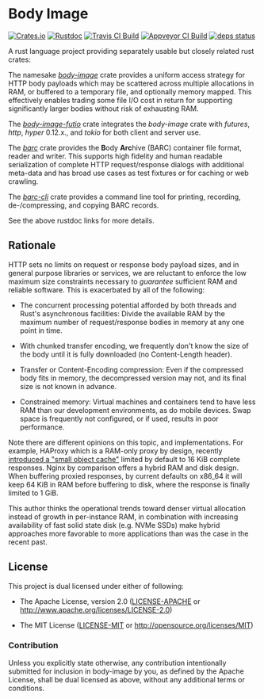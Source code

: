 # Body Image

[![Crates.io](https://img.shields.io/crates/v/body-image.svg?maxAge=3600)](https://crates.io/crates/body-image)
[![Rustdoc](https://docs.rs/body-image/badge.svg)](https://docs.rs/body-image)
[![Travis CI Build](https://travis-ci.org/dekellum/body-image.svg?branch=master)](https://travis-ci.org/dekellum/body-image)
[![Appveyor CI Build](https://ci.appveyor.com/api/projects/status/0c2e9x4inktasxgf/branch/master?svg=true)](https://ci.appveyor.com/project/dekellum/body-image)
[![deps status](https://deps.rs/repo/github/dekellum/body-image/status.svg)](https://deps.rs/repo/github/dekellum/body-image)

A rust language project providing separately usable but closely related rust
crates:

The namesake _[body-image]_ crate provides a uniform access strategy for HTTP body
payloads which may be scattered across multiple allocations in RAM, or buffered
to a temporary file, and optionally memory mapped. This effectively enables
trading some file I/O cost in return for supporting significantly larger bodies
without risk of exhausting RAM.

The _[body-image-futio]_ crate integrates the _body-image_ crate with _futures_,
_http_, _hyper_ 0.12.x., and _tokio_ for both client and server use.

The _[barc]_ crate provides the **B**ody **Arc**hive (BARC) container file
format, reader and writer. This supports high fidelity and human readable
serialization of complete HTTP request/response dialogs with additional
meta-data and has broad use cases as test fixtures or for caching or web
crawling.

The _[barc-cli]_ crate provides a command line tool for printing, recording,
de-/compressing, and copying BARC records.

See the above rustdoc links for more details.

[body-image]: https://docs.rs/crate/body-image
[barc]: https://docs.rs/crate/barc
[barc-cli]: https://docs.rs/crate/barc-cli
[body-image-futio]: https://docs.rs/crate/body-image-futio

## Rationale

HTTP sets no limits on request or response body payload sizes, and in general
purpose libraries or services, we are reluctant to enforce the low maximum
size constraints necessary to *guarantee* sufficient RAM and reliable
software. This is exacerbated by all of the following:

* The concurrent processing potential afforded by both threads and Rust's
  asynchronous facilities: Divide the available RAM by the maximum number of
  request/response bodies in memory at any one point in time.

* With chunked transfer encoding, we frequently don't know the size of the
  body until it is fully downloaded (no Content-Length header).

* Transfer or Content-Encoding compression: Even if the compressed body fits
  in memory, the decompressed version may not, and its final size is not known
  in advance.

* Constrained memory: Virtual machines and containers tend to have less RAM
  than our development environments, as do mobile devices. Swap space is
  frequently not configured, or if used, results in poor performance.

Note there are different opinions on this topic, and implementations. For
example, HAProxy which is a RAM-only proxy by design, recently [introduced a
"small object cache"][HAProxy] limited by default to 16 KiB complete
responses. Nginx by comparison offers a hybrid RAM and disk design. When
buffering proxied responses, by current defaults on x86_64 it will keep 64 KiB
in RAM before buffering to disk, where the response is finally limited to 1
GiB.

This author thinks the operational trends toward denser virtual allocation
instead of growth in per-instance RAM, in combination with increasing
availability of fast solid state disk (e.g. NVMe SSDs) make hybrid approaches
more favorable to more applications than was the case in the recent past.

[HAProxy]: https://www.haproxy.com/blog/whats-new-haproxy-1-8/

## License

This project is dual licensed under either of following:

* The Apache License, version 2.0 ([LICENSE-APACHE](LICENSE-APACHE)
  or http://www.apache.org/licenses/LICENSE-2.0)

* The MIT License ([LICENSE-MIT](LICENSE-MIT)
  or http://opensource.org/licenses/MIT)

### Contribution

Unless you explicitly state otherwise, any contribution intentionally submitted
for inclusion in body-image by you, as defined by the Apache License, shall be
dual licensed as above, without any additional terms or conditions.
